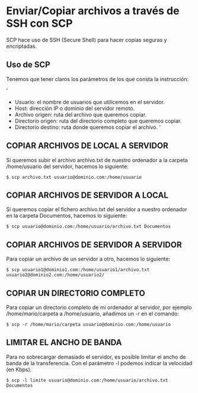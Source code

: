 # Enviar/Copiar archivos a través de SSH con SCP
SCP hace uso de SSH (Secure Shell) para hacer copias seguras y encriptadas.

## Uso de SCP
Tenemos que tener claros los parámetros de los que consta la instrucción:

'
- Usuario: el nombre de usuarios que utilicemos en el servidor.
- Host: dirección IP o dominio del servidor remoto.
- Archivo origen: ruta del archivo que queremos copiar.
- Directorio origen: ruta del directorio completo que queremos copiar.
- Directorio destino: ruta donde queremos copiar el archivo.
'

## COPIAR ARCHIVOS DE LOCAL A SERVIDOR
Si queremos subir el archivo archivo.txt de nuestro ordenador a la carpeta /home/usuario del servidor, hacemos lo siguiente:

```
$ scp archivo.txt usuario@dominio.com:/home/usuario
```

## COPIAR ARCHIVOS DE SERVIDOR A LOCAL
Si queremos copiar el fichero archivo.txt del servidor a nuestro ordenador en la carpeta Documentos, hacemos lo siguiente:

```
$ scp usuario@dominio.com:/home/usuario/archivo.txt Documentos
```

## COPIAR ARCHIVOS DE SERVIDOR A SERVIDOR
Para copiar un archivo de un servidor a otro, hacemos lo siguiente:

```
$ scp usuario1@dominio1.com:/home/usuario1/archivo.txt usuario2@dominio2.com:/home/usuario2/
```

## COPIAR UN DIRECTORIO COMPLETO
Para copiar un directorio completo de mi ordenador al servidor, por ejemplo /home/mario/carpeta a /home/usuario, añadimos un -r en el comando:
```
$ scp -r /home/mario/carpeta usuario@dominio.com:/home/usuario
```
## LIMITAR EL ANCHO DE BANDA
Para no sobrecargar demasiado el servidor, es posible limitar el ancho de banda de la transferencia. Con el parámetro -l podemos indicar la velocidad (en Kbps).

```
$ scp -l limite usuario@dominio.com:/home/usuario/archivo.txt Documentos
```
